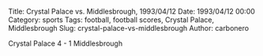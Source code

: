 Title: Crystal Palace vs. Middlesbrough, 1993/04/12
Date: 1993/04/12 00:00
Category: sports
Tags: football, football scores, Crystal Palace, Middlesbrough
Slug: crystal-palace-vs-middlesbrough
Author: carbonero


Crystal Palace 4 - 1 Middlesbrough
